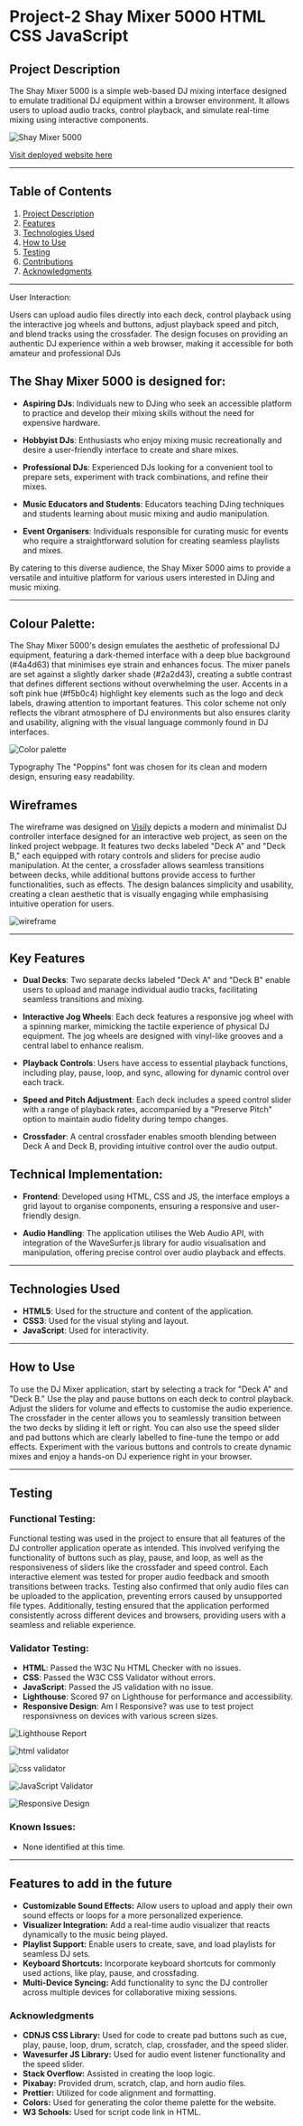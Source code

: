 # Project-2 Shay Mixer 5000 HTML CSS JavaScript

## Project Description

The Shay Mixer 5000 is a simple web-based DJ mixing interface designed to emulate traditional DJ equipment within a browser environment. It allows users to upload audio tracks, control playback, and simulate real-time mixing using interactive components.

![Shay Mixer 5000](https://github.com/shan-tel4/Project-2/blob/main/assets/images/shay%20mixer%205000.png?raw=true)

[Visit deployed website here](https://shan-tel4.github.io/Project-2/)

---

## Table of Contents

1. [Project Description](#project-description)
2. [Features](#key-features)
3. [Technologies Used](#technologies-used)
4. [How to Use](#how-to-use)
5. [Testing](#testing)
6. [Contributions](#contributions)
7. [Acknowledgments](#acknowledgments)


---


User Interaction:

Users can upload audio files directly into each deck, control playback using the interactive jog wheels and buttons, adjust playback speed and pitch, and blend tracks using the crossfader. The design focuses on providing an authentic DJ experience within a web browser, making it accessible for both amateur and professional DJs

## The Shay Mixer 5000 is designed for:

- **Aspiring DJs**: Individuals new to DJing who seek an accessible platform to practice and develop their mixing skills without the need for expensive hardware.

- **Hobbyist DJs**: Enthusiasts who enjoy mixing music recreationally and desire a user-friendly interface to create and share mixes.

- **Professional DJs**: Experienced DJs looking for a convenient tool to prepare sets, experiment with track combinations, and refine their mixes.

- **Music Educators and Students**: Educators teaching DJing techniques and students learning about music mixing and audio manipulation.

- **Event Organisers**: Individuals responsible for curating music for events who require a straightforward solution for creating seamless playlists and mixes.

By catering to this diverse audience, the Shay Mixer 5000 aims to provide a versatile and intuitive platform for various users interested in DJing and music mixing.

---


## Colour Palette:

The Shay Mixer 5000's design emulates the aesthetic of professional DJ equipment, featuring a dark-themed interface with a deep blue background (#4a4d63) that minimises eye strain and enhances focus. The mixer panels are set against a slightly darker shade (#2a2d43), creating a subtle contrast that defines different sections without overwhelming the user. Accents in a soft pink hue (#f5b0c4) highlight key elements such as the logo and deck labels, drawing attention to important features. This color scheme not only reflects the vibrant atmosphere of DJ environments but also ensures clarity and usability, aligning with the visual language commonly found in DJ interfaces. 

![Color palette](https://github.com/shan-tel4/Project-2/blob/main/assets/images/project%202%20colour%20palette.png?raw=true)

Typography The "Poppins" font was chosen for its clean and modern design, ensuring easy readability.

## Wireframes

The wireframe was designed on [Visily](https://www.visily.ai/) depicts a modern and minimalist DJ controller interface designed for an interactive web project, as seen on the linked project webpage. It features two decks labeled "Deck A" and "Deck B," each equipped with rotary controls and sliders for precise audio manipulation. At the center, a crossfader allows seamless transitions between decks, while additional buttons provide access to further functionalities, such as effects. The design balances simplicity and usability, creating a clean aesthetic that is visually engaging while emphasising intuitive operation for users.

![wireframe](https://github.com/shan-tel4/Project-2/blob/main/assets/images/project%202%20wireframe.png?raw=true)

---

## Key Features

- **Dual Decks**: Two separate decks labeled "Deck A" and "Deck B" enable users to upload and manage individual audio tracks, facilitating seamless transitions and mixing.


- **Interactive Jog Wheels**: Each deck features a responsive jog wheel with a spinning marker, mimicking the tactile experience of physical DJ equipment. The jog wheels are designed with vinyl-like grooves and a central label to enhance realism.


- **Playback Controls**: Users have access to essential playback functions, including play, pause, loop, and sync, allowing for dynamic control over each track.



- **Speed and Pitch Adjustment**: Each deck includes a speed control slider with a range of playback rates, accompanied by a "Preserve Pitch" option to maintain audio fidelity during tempo changes.


- **Crossfader**: A central crossfader enables smooth blending between Deck A and Deck B, providing intuitive control over the audio output.


## Technical Implementation:

- **Frontend**: Developed using HTML, CSS and JS, the interface employs a grid layout to organise components, ensuring a responsive and user-friendly design.


- **Audio Handling**: The application utilises the Web Audio API, with integration of the WaveSurfer.js library for audio visualisation and manipulation, offering precise control over audio playback and effects.

---

## Technologies Used

- **HTML5**: Used for the structure and content of the application.  
- **CSS3**: Used for the visual styling and layout.  
- **JavaScript**: Used for interactivity.

---

## How to Use

To use the DJ Mixer application, start by selecting a track for "Deck A" and "Deck B." Use the play and pause buttons on each deck to control playback. Adjust the sliders for volume and effects to customise the audio experience. The crossfader in the center allows you to seamlessly transition between the two decks by sliding it left or right. You can also use the speed slider and pad buttons which are clearly labelled to fine-tune the tempo or add effects. Experiment with the various buttons and controls to create dynamic mixes and enjoy a hands-on DJ experience right in your browser.

---

## Testing

### Functional Testing:

Functional testing was used in the project to ensure that all features of the DJ controller application operate as intended. This involved verifying the functionality of buttons such as play, pause, and loop, as well as the responsiveness of sliders like the crossfader and speed control. Each interactive element was tested for proper audio feedback and smooth transitions between tracks. Testing also confirmed that only audio files can be uploaded to the application, preventing errors caused by unsupported file types. Additionally, testing ensured that the application performed consistently across different devices and browsers, providing users with a seamless and reliable experience.


### Validator Testing:

- **HTML**: Passed the W3C Nu HTML Checker with no issues.  
- **CSS**: Passed the W3C CSS Validator without errors.
- **JavaScript**: Passed the JS validation with no issue. 
- **Lighthouse**: Scored 97 on Lighthouse for performance and accessibility.
- **Responsive Design**: Am I Responsive? was use to test project responsivness on devices with various screen sizes.

![Lighthouse Report](https://github.com/shan-tel4/Project-2/blob/main/assets/images/Lighthouse%20score.png?raw=true) 

![html validator](https://github.com/shan-tel4/Project-2/blob/main/assets/images/html%20validator.png?raw=true)

![css validator](https://github.com/shan-tel4/Project-2/blob/main/assets/images/css%20validator.png?raw=true)

![JavaScript Validator](https://github.com/shan-tel4/Project-2/blob/main/assets/images/js%20validator.png?raw=true)

![Responsive Design](https://github.com/shan-tel4/Project-2/blob/main/assets/images/responsive%20image.png?raw=true)


### Known Issues:

- None identified at this time.

---

## Features to add in the future 

- **Customizable Sound Effects:** Allow users to upload and apply their own sound effects or loops for a more personalized experience.  
- **Visualizer Integration:** Add a real-time audio visualizer that reacts dynamically to the music being played.  
- **Playlist Support:** Enable users to create, save, and load playlists for seamless DJ sets.  
- **Keyboard Shortcuts:** Incorporate keyboard shortcuts for commonly used actions, like play, pause, and crossfading.  
- **Multi-Device Syncing:** Add functionality to sync the DJ controller across multiple devices for collaborative mixing sessions.  


### Acknowledgments  

- **CDNJS CSS Library:** Used for code to create pad buttons such as cue, play, pause, loop, drum, scratch, clap, crossfader, and the speed slider.  
- **Wavesurfer JS Library:** Used for audio event listener functionality and the speed slider.  
- **Stack Overflow:** Assisted in creating the loop logic.  
- **Pixabay:** Provided drum, scratch, clap, and horn audio files.  
- **Prettier:** Utilized for code alignment and formatting.  
- **Colors:** Used for generating the color theme palette for the website.  
- **W3 Schools:** Used for script code link in HTML.  
